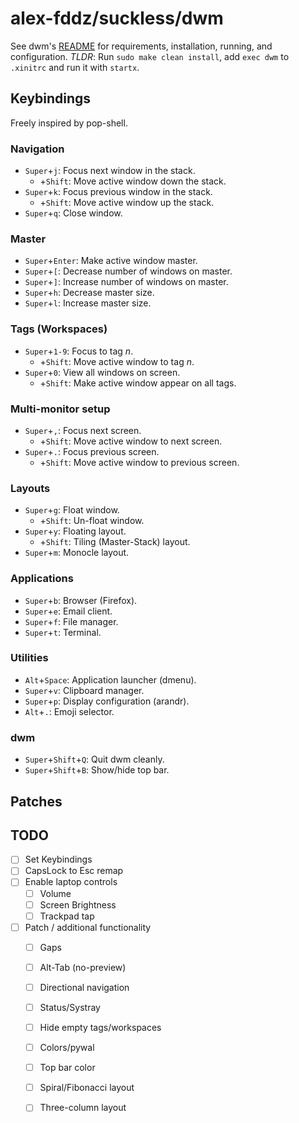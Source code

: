 # alex-fddz/suckless/dwm

See dwm's [README](./README) for requirements, installation, running, and configuration.
*TLDR*: Run `sudo make clean install`, add `exec dwm` to `.xinitrc` and run it with `startx`.

## Keybindings

Freely inspired by pop-shell.

### Navigation
* `Super`+`j`: Focus next window in the stack.
    * +`Shift`: Move active window down the stack.
* `Super`+`k`: Focus previous window in the stack.
    * +`Shift`: Move active window up the stack.
* `Super`+`q`: Close window.

### Master
* `Super`+`Enter`: Make active window master.
* `Super`+`[`: Decrease number of windows on master.
* `Super`+`]`: Increase number of windows on master.
* `Super`+`h`: Decrease master size.
* `Super`+`l`: Increase master size.

### Tags (Workspaces)
* `Super`+`1-9`: Focus to tag *n*.
    * +`Shift`: Move active window to tag *n*.
* `Super`+`0`: View all windows on screen.
    * +`Shift`: Make active window appear on all tags.

### Multi-monitor setup
* `Super`+`,`: Focus next screen.
    * +`Shift`: Move active window to next screen.
* `Super`+`.`: Focus previous screen.
    * +`Shift`: Move active window to previous screen.

### Layouts
* `Super`+`g`: Float window.
    * +`Shift`: Un-float window.
* `Super`+`y`: Floating layout.
    * +`Shift`: Tiling (Master-Stack) layout.
* `Super`+`m`: Monocle layout.

### Applications
* `Super`+`b`: Browser (Firefox).
* `Super`+`e`: Email client.
* `Super`+`f`: File manager.
* `Super`+`t`: Terminal.

### Utilities
* `Alt`+`Space`: Application launcher (dmenu).
* `Super`+`v`: Clipboard manager.
* `Super`+`p`: Display configuration (arandr).
* `Alt`+`.`: Emoji selector.

### dwm
* `Super`+`Shift`+`Q`: Quit dwm cleanly.
* `Super`+`Shift`+`B`: Show/hide top bar.

## Patches

## TODO
* [ ] Set Keybindings
* [ ] CapsLock to Esc remap
* [ ] Enable laptop controls
    * [ ] Volume
    * [ ] Screen Brightness
    * [ ] Trackpad tap
* [ ] Patch / additional functionality
    * [ ] Gaps
    * [ ] Alt-Tab (no-preview)
    * [ ] Directional navigation
    * [ ] Status/Systray
    * [ ] Hide empty tags/workspaces
    * [ ] Colors/pywal
    * [ ] Top bar color
    * [ ] Spiral/Fibonacci layout
    * [ ] Three-column layout

